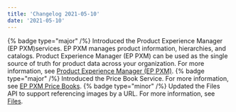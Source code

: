```yaml
---
title: 'Changelog 2021-05-10'
date: '2021-05-10'
---
```

{% badge type="major" /%} Introduced the Product Experience Manager (EP PXM)services. EP PXM manages product information, hierarchies, and catalogs. Product Experience Manager (EP PXM) can be used as the single source of truth for product data across your organization. For more information, see [Product Experience Manager (EP PXM)](/docs/pxm/products/product-content-management).
{% badge type="major" /%} Introduced the Price Book Service. For more information, see [EP PXM Price Books](/docs/pxm/pricebooks/price-books).
{% badge type="minor" /%} Updated the Files API to support referencing images by a URL. For more information, see [Files](/docs/pxm/products/product-assets/files-overview).
